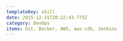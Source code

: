 ```yaml
---
templateKey: skill
date: 2015-12-31T20:22:43.775Z
category: DevOps
items: Git, Docker, AWS, aws-cdk, Jenkins
---
```

